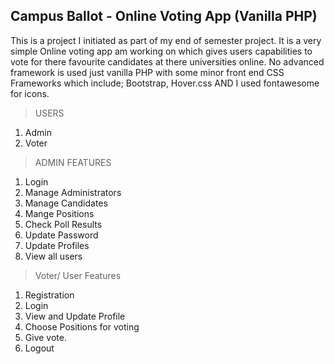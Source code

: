 ## Campus Ballot - Online Voting App (Vanilla PHP)

This is a project I initiated as part of my end of semester project. It is a very simple Online voting app am working on which gives users capabilities to vote for there favourite candidates at there universities online. No advanced framework is used just vanilla PHP with some minor front end CSS Frameworks which include; Bootstrap, Hover.css AND I used fontawesome for icons.

>USERS
1. Admin
2. Voter

>ADMIN FEATURES

1. Login
2. Manage Administrators
3. Manage Candidates
4. Mange Positions
5. Check Poll Results
6. Update Password
7. Update Profiles
8. View all users


> Voter/ User Features

1. Registration
2. Login
3. View and Update Profile
4. Choose Positions for voting
5. Give vote.
6. Logout

